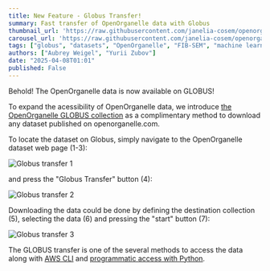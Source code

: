 ```yaml
---
title: New Feature - Globus Transfer!
summary: Fast transfer of OpenOrganelle data with Globus
thumbnail_url: 'https://raw.githubusercontent.com/janelia-cosem/openorganelle-blog/main/assets/globus-carousel.png'
carousel_url: 'https://raw.githubusercontent.com/janelia-cosem/openorganelle-blog/main/assets/globus-carousel.png'
tags: ["globus", "datasets", "OpenOrganelle", "FIB-SEM", "machine learning"]
authors: ["Aubrey Weigel", "Yurii Zubov"]
date: "2025-04-08T01:01"
published: False
---
```


Behold! The OpenOrganelle data is now available on GLOBUS!

To expand the acessibility of OpenOrganelle data, we introduce [the OpenOrganelle GLOBUS collection](https://app.globus.org/file-manager?origin_id=4422e452-f97e-4cdd-ad88-7cecf14aa258&origin_path=%2F&two_pane=true) as a complimentary method to download any dataset published on openorganelle.com. 

To locate the dataset on Globus, simply navigate to the OpenOrganelle dataset web page (1-3):

![Globus transfer 1](https://raw.githubusercontent.com/janelia-cosem/openorganelle-blog/main/assets/globus_feature_1.png)

and press the "Globus Transfer" button (4):

![Globus transfer 2](https://raw.githubusercontent.com/janelia-cosem/openorganelle-blog/main/assets/globus_feature_2.png)

Downloading the data could be done by defining the destination collection (5), selecting the data (6) and pressing the "start" button (7):

![Globus transfer 3](https://raw.githubusercontent.com/janelia-cosem/openorganelle-blog/main/assets/globus_feature_3.png)

The GLOBUS transfer is one of the several methods to access the data along with [AWS CLI](https://openorganelle.janelia.org/faq#aws-cli) and [programmatic access with Python](https://openorganelle.janelia.org/faq#python).
